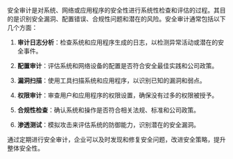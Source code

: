 安全审计是对系统、网络或应用程序的安全性进行系统性检查和评估的过程。其目的是识别安全漏洞、配置错误、合规性问题和潜在的风险。安全审计通常包括以下几个方面：

1. **审计日志分析**：检查系统和应用程序生成的日志，以检测异常活动或潜在的安全事件。
    
2. **配置审计**：评估系统和网络设备的配置是否符合安全最佳实践和公司政策。
    
3. **漏洞扫描**：使用工具扫描系统和应用程序，以识别已知的漏洞和弱点。
    
4. **权限审计**：审查用户和应用程序的权限设置，确保没有过多的权限被授予。
    
5. **合规性检查**：确认系统和操作是否符合相关法规、标准和公司政策。
    
6. **渗透测试**：模拟攻击来评估系统的防御能力，识别潜在的安全漏洞。
    

通过定期进行安全审计，企业可以及时发现和修复安全问题，改进安全策略，提升整体安全性。